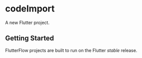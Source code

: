 # codeImport

A new Flutter project.

## Getting Started

FlutterFlow projects are built to run on the Flutter _stable_ release.
